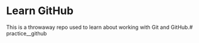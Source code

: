 # Learn GitHub

This is a throwaway repo used to learn about working with Git and GitHub.# practice__github
